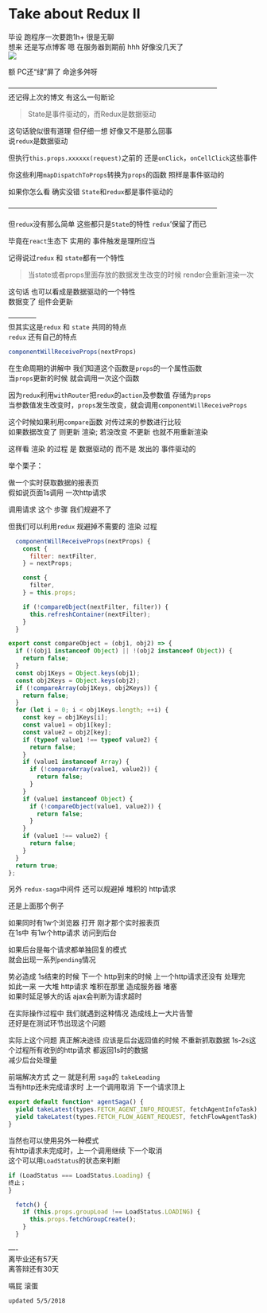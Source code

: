 # Take about Redux Ⅱ

毕设 跑程序一次要跑1h+ 很是无聊  
想来 还是写点博客 嗯 在服务器到期前 hhh 好像没几天了  
![](http://wyydsb.xin/wp-content/uploads/2018/05/5.5I.png)

额 PC还“绿”屏了 命途多舛呀

——————————————————————————————  
还记得上次的博文 有这么一句断论

> State是事件驱动的，而Redux是数据驱动

这句话貌似很有道理 但仔细一想 好像又不是那么回事  
说`redux`是数据驱动

但执行`this.props.xxxxxx(request)`之前的 还是`onClick`，`onCellClick`这些事件

你这些利用`mapDispatchToProps`转换为`props`的函数 照样是事件驱动的

如果你怎么看 确实没错 `State`和`redux`都是事件驱动的

——————————————————————————————

但`redux`没有那么简单 这些都只是`State`的特性 `redux`’保留了而已

毕竟在`react`生态下 实用的 事件触发是理所应当

记得说过`redux` 和 `state`都有一个特性

> 当state或者props里面存放的数据发生改变的时候 render会重新渲染一次

这句话 也可以看成是数据驱动的一个特性  
数据变了 组件会更新

————  
但其实这是`redux` 和 `state` 共同的特点  
`redux` 还有自己的特点

```jsx
componentWillReceiveProps(nextProps)
```

在生命周期的讲解中 我们知道这个函数是`props`的一个属性函数  
当`props`更新的时候 就会调用一次这个函数

因为`redux`利用`withRouter`把`redux`的`action`及参数值 存储为`props`  
当参数值发生改变时，`props`发生改变，就会调用`componentWillReceiveProps`

这个时候如果利用`compare`函数 对传过来的参数进行比较  
如果数据改变了 则更新 渲染; 若没改变 不更新 也就不用重新渲染

这样看 渲染 的过程 是 数据驱动的 而不是 发出的 事件驱动的

举个栗子：

做一个实时获取数据的报表页  
假如说页面1s调用 一次http请求

调用请求 这个 步骤 我们规避不了

但我们可以利用`redux` 规避掉不需要的 渲染 过程

```jsx
  componentWillReceiveProps(nextProps) {
    const {
      filter: nextFilter,
    } = nextProps;

    const {
      filter,
    } = this.props;

    if (!compareObject(nextFilter, filter)) {
      this.refreshContainer(nextFilter);
    }
  }
```

```jsx
export const compareObject = (obj1, obj2) => {
  if (!(obj1 instanceof Object) || !(obj2 instanceof Object)) {
    return false;
  }
  const obj1Keys = Object.keys(obj1);
  const obj2Keys = Object.keys(obj2);
  if (!compareArray(obj1Keys, obj2Keys)) {
    return false;
  }
  for (let i = 0; i < obj1Keys.length; ++i) {
    const key = obj1Keys[i];
    const value1 = obj1[key];
    const value2 = obj2[key];
    if (typeof value1 !== typeof value2) {
      return false;
    }
    if (value1 instanceof Array) {
      if (!compareArray(value1, value2)) {
        return false;
      }
    }
    if (value1 instanceof Object) {
      if (!compareObject(value1, value2)) {
        return false;
      }
    }
    if (value1 !== value2) {
      return false;
    }
  }
  return true;
};
```

另外 `redux-saga`中间件 还可以规避掉 堆积的 http请求

还是上面那个例子

如果同时有1w个浏览器 打开 刚才那个实时报表页  
在1s中 有1w个http请求 访问到后台

如果后台是每个请求都单独回复的模式  
就会出现一系列`pending`情况

势必造成 1s结束的时候 下一个 http到来的时候 上一个http请求还没有 处理完  
如此一来 一大堆 http请求 堆积在那里 造成服务器 堵塞  
如果时延足够大的话 ajax会判断为请求超时

在实际操作过程中 我们就遇到这种情况 造成线上一大片告警  
还好是在测试环节出现这个问题

实际上这个问题 真正解决途径 应该是后台返回值的时候 不重新抓取数据 1s-2s这个过程所有收到的http请求 都返回1s时的数据  
减少后台处理量

前端解决方式 之一 就是利用 `saga`的 `takeLeading`  
当有http还未完成请求时 上一个调用取消 下一个请求顶上

```jsx
export default function* agentSaga() {
  yield takeLatest(types.FETCH_AGENT_INFO_REQUEST, fetchAgentInfoTask);
  yield takeLatest(types.FETCH_FLOW_AGENT_REQUEST, fetchFlowAgentTask);
}
```

当然也可以使用另外一种模式  
有http请求未完成时，上一个调用继续 下一个取消  
这个可以用`LoadStatus`的状态来判断

```javascript
if (LoadStatus === LoadStatus.Loading) {
终止；
}
```

```javascript
  fetch() {
    if (this.props.groupLoad !== LoadStatus.LOADING) {
      this.props.fetchGroupCreate();
    }
  }
```

—-  
离毕业还有57天  
离答辩还有30天

嗝屁 滚蛋

`updated 5/5/2018`

